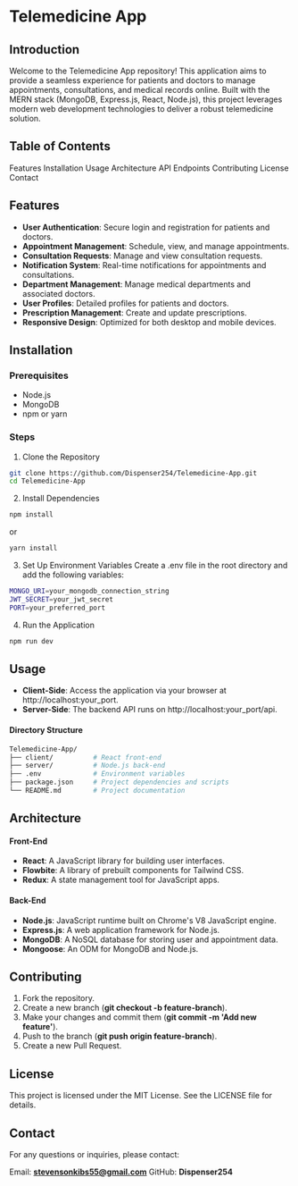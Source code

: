 # Telemedicine App
## Introduction
Welcome to the Telemedicine App repository! This application aims to provide a seamless experience for patients and doctors to manage appointments, consultations, and medical records online. Built with the MERN stack (MongoDB, Express.js, React, Node.js), this project leverages modern web development technologies to deliver a robust telemedicine solution.

## Table of Contents
Features
Installation
Usage
Architecture
API Endpoints
Contributing
License
Contact

## Features
- **User Authentication**: Secure login and registration for patients and doctors.
- **Appointment Management**: Schedule, view, and manage appointments.
- **Consultation Requests**: Manage and view consultation requests.
- **Notification System**: Real-time notifications for appointments and consultations.
- **Department Management**: Manage medical departments and associated doctors.
- **User Profiles**: Detailed profiles for patients and doctors.
- **Prescription Management**: Create and update prescriptions.
- **Responsive Design**: Optimized for both desktop and mobile devices.

## Installation
### Prerequisites
- Node.js
- MongoDB
- npm or yarn


### Steps
1. Clone the Repository
```sh
git clone https://github.com/Dispenser254/Telemedicine-App.git
cd Telemedicine-App
```

2. Install Dependencies
```sh
npm install
```
or
```sh
yarn install
```

3. Set Up Environment Variables
Create a .env file in the root directory and add the following variables:
```sh
MONGO_URI=your_mongodb_connection_string
JWT_SECRET=your_jwt_secret
PORT=your_preferred_port
```
4. Run the Application
```sh
npm run dev
```

## Usage
- **Client-Side**: Access the application via your browser at http://localhost:your_port.
- **Server-Side**: The backend API runs on http://localhost:your_port/api.

#### Directory Structure
```sh
Telemedicine-App/
├── client/          # React front-end
├── server/          # Node.js back-end
├── .env             # Environment variables
├── package.json     # Project dependencies and scripts
└── README.md        # Project documentation
```

## Architecture
#### Front-End
- **React**: A JavaScript library for building user interfaces.
- **Flowbite**: A library of prebuilt components for Tailwind CSS.
- **Redux**: A state management tool for JavaScript apps.
#### Back-End
- **Node.js**: JavaScript runtime built on Chrome's V8 JavaScript engine.
- **Express.js**: A web application framework for Node.js.
- **MongoDB**: A NoSQL database for storing user and appointment data.
- **Mongoose**: An ODM for MongoDB and Node.js.

## Contributing
1. Fork the repository.
2. Create a new branch (**git checkout -b feature-branch**).
3. Make your changes and commit them (**git commit -m 'Add new feature'**).
4. Push to the branch (**git push origin feature-branch**).
5. Create a new Pull Request.

## License
This project is licensed under the MIT License. See the LICENSE file for details.

## Contact
For any questions or inquiries, please contact:

Email: **stevensonkibs55@gmail.com**
GitHub: **Dispenser254**
